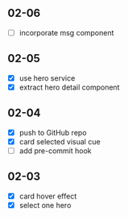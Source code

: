 ## 02-06
- [ ] incorporate msg component

## 02-05
- [x] use hero service
- [x] extract hero detail component

## 02-04
- [x] push to GitHub repo
- [x] card selected visual cue
- [ ] add pre-commit hook

## 02-03
- [x] card hover effect
- [x] select one hero